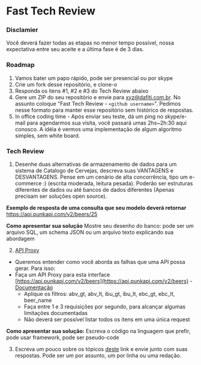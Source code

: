 # Fast Tech Review

### Disclamier

Você deverá fazer todas as etapas no menor tempo possível, nossa expectativa entre seu aceite e a última fase é de 3 dias.

### Roadmap

1. Vamos bater um papo rápido, pode ser presencial ou por skype
2. Crie um fork desse repositório, e clone-o
3. Responda os itens #1, #2 e #3 do Tech Review abaixo
4. Gere um ZIP do seu repositório e envie para xyz@dafiti.com.br. No assunto coloque "Fast Tech Review - `<github username>`". Pedimos nesse formato para manter esse repositório sem histórico de respostas.
5. In office coding time - Após enviar seu teste, dá um ping no skype/e-mail para agendarmos sua visita, você passará umas 2hs~2h:30 aqui conosco. A idéia é vermos uma implementação de algum algoritmo simples, sem white board.

### Tech Review

1. Desenhe duas alternativas de armazenamento de dados para um sistema de Catalogo de Cervejas, descreva suas VANTAGENS e DESVANTAGENS. Pense em um cenário de alta concorrência, tipo um e-commerce :) (escrita moderada, leitura pesada). Poderão ser estruturas diferentes de dados ou até bancos de dados diferentes (Apenas precisam ser soluções open source).

**Exemplo de resposta de uma consulta que seu modelo deverá retornar** https://api.punkapi.com/v2/beers/25

**Como apresentar sua solução** Mostre seu desenho do banco: pode ser um arquivo SQL, um schema JSON ou um arquivo texto explicando sua abordagem

2. [API Proxy](https://www.quora.com/What-is-API-Proxy) 

- Queremos entender como você aborda as falhas que uma API possa gerar. 
Para isso: 
- Faça um API Proxy para esta interface [https://api.punkapi.com/v2/beers](https://api.punkapi.com/v2/beers) - [Documentação](https://punkapi.com/documentation/v2)
    * Aplique os filtros: abv_gt, abv_lt, ibu_gt, ibu_lt, ebc_gt, ebc_lt, beer_name
    * Faça entre 1 e 3 requisições por segundo, para alcançar algumas limitações documentadas
    * Não deverá ser possível listar todos os itens em uma única request

**Como apresentar sua solução:** Escreva o código na linguagem que prefir, pode usar framework, pode ser pseudo-code

3. Escreva um pouco sobre os tópicos [deste](questions.md) link e envie junto com suas respostas. Pode ser um por assunto, um por linha ou uma redação.

